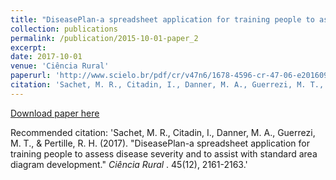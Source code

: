 ```yaml
---
title: "DiseasePlan-a spreadsheet application for training people to assess disease severity and to assist with standard area diagram development"
collection: publications
permalink: /publication/2015-10-01-paper_2
excerpt:
date: 2017-10-01
venue: 'Ciência Rural'
paperurl: 'http://www.scielo.br/pdf/cr/v47n6/1678-4596-cr-47-06-e20160924.pdf'
citation: 'Sachet, M. R., Citadin, I., Danner, M. A., Guerrezi, M. T., & Pertille, R. H. (2017). DiseasePlan-a spreadsheet application for training people to assess disease severity and to assist with standard area diagram development. <i> Ciência Rural </i>. 45(12), 2161-2163.'
---
```


[Download paper here](http://www.scielo.br/pdf/cr/v47n6/1678-4596-cr-47-06-e20160924.pdf)

Recommended citation: 'Sachet, M. R., Citadin, I., Danner, M. A., Guerrezi, M. T., & Pertille, R. H. (2017). "DiseasePlan-a spreadsheet application for training people to assess disease severity and to assist with standard area diagram development." <i> Ciência Rural </i>. 45(12), 2161-2163.'
